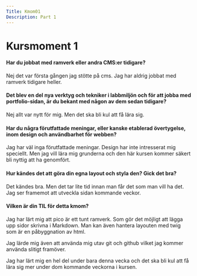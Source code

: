 ```yaml
---
Title: Kmom01
Description: Part 1
---
```


Kursmoment 1
==================


#### Har du jobbat med ramverk eller andra CMS:er tidigare?

Nej det var första gången jag stötte på cms.
Jag har aldrig jobbat med ramverk tidigare heller.


#### Det blev en del nya verktyg och tekniker i labbmiljön och för att jobba med portfolio-sidan, är du bekant med någon av dem sedan tidigare?

Nej allt var nytt för mig. Men det ska bli kul att få lära sig.

#### Har du några förutfattade meningar, eller kanske etablerad övertygelse, inom design och användbarhet för webben?

Jag har väl inga förutfattade meningar. Design har inte intresserat mig speciellt. Men jag vill lära mig grunderna och den här kursen kommer säkert bli nyttig att ha genomfört.

#### Hur kändes det att göra din egna layout och styla den? Gick det bra?

Det kändes bra. Men det tar lite tid innan man får det som man vill ha det. Jag ser framemot att utveckla sidan kommande veckor.

#### Vilken är din TIL för detta kmom?

Jag har lärt mig att pico är ett tunt ramverk. Som gör det möjligt att lägga upp sidor skrivna i Markdown. Man kan även hantera layouten med twig som är en påbyggnation av html.

Jag lärde mig även att använda mig utav git och github vilket jag kommer använda slitigt framöver.

Jag har lärt mig en hel del under bara denna vecka och det ska bli kul att få lära sig mer under dom kommande veckorna i kursen.
